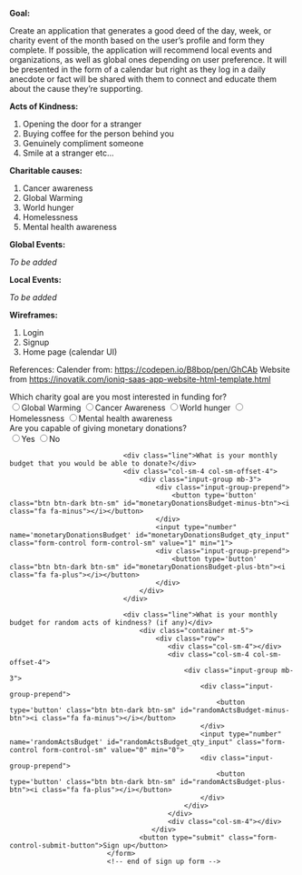 **Goal:**

Create an application that generates a good deed of the day, week, or charity event of the month based on the user’s profile and form they complete. If possible, the application will recommend local events and organizations, as well as global ones depending on user preference. It will be presented in the form of a calendar but right as they log in a daily anecdote or fact will be shared with them to connect and educate them about the cause they’re supporting.

**Acts of Kindness:** 

1. Opening the door for a stranger
2. Buying coffee for the person behind you
3. Genuinely compliment someone
4. Smile at a stranger
etc...

**Charitable causes:** 

1. Cancer awareness
2. Global Warming
3. World hunger
4. Homelessness
5. Mental health awareness

**Global Events:**

_To be added_

**Local Events:**

_To be added_

**Wireframes:**
1. Login
2. Signup
3. Home page (calendar UI)


References:
Calender from: https://codepen.io/B8bop/pen/GhCAb
Website from https://inovatik.com/ioniq-saas-app-website-html-template.html


 <form action="/questionare" method="post">
                                <div id='charityGoal' class="line">Which charity goal are you most interested in funding for?</div>
                                <input type="radio" name="charityGoal" value="Global Warming" id="charityOne" required><label for="charityOne" class='btn btn-primary btn-lg'>Global Warming</label>
                                <input type="radio" name="charityGoal" value="Cancer Awareness" id="charityTwo"><label for="charityTwo" class='btn btn-primary btn-lg'>Cancer Awareness</label>
                                <input type="radio" name="charityGoal" value="World hunger" id="charityThree"><label for="charityThree" class='btn btn-primary btn-lg'>World hunger</label>
                                <input type="radio" name="charityGoal" value="Homelessness" id="charityFour"><label for="charityFour" class='btn btn-primary btn-lg'>Homelessness</label>
                                <input type="radio" name="charityGoal" value="Mental health awareness" id="charityFive"><label for="charityFive" class='btn btn-primary btn-lg'>Mental health awareness</label> 
                                <div id='monetaryDonations' class="line">Are you capable of giving monetary donations?</div>
                                <input type="radio" name="monetaryDonations" value="Yes" id="monetaryDonationsOne" required><label for="monetaryDonationsOne" class='btn btn-primary btn-lg'>Yes</label>
                                <input type="radio" name="monetaryDonations" value="Cancer Awareness" id="monetaryDonationsTwo"><label for="monetaryDonationsTwo" class='btn btn-primary btn-lg'>No</label>
                
                                <div class="line">What is your monthly budget that you would be able to donate?</div>
                                <div class="col-sm-4 col-sm-offset-4">
                                    <div class="input-group mb-3">
                                        <div class="input-group-prepend">
                                            <button type='button' class="btn btn-dark btn-sm" id="monetaryDonationsBudget-minus-btn"><i class="fa fa-minus"></i></button>
                                        </div>
                                        <input type="number" name='monetaryDonationsBudget' id="monetaryDonationsBudget_qty_input" class="form-control form-control-sm" value="1" min="1">
                                        <div class="input-group-prepend">
                                            <button type='button' class="btn btn-dark btn-sm" id="monetaryDonationsBudget-plus-btn"><i class="fa fa-plus"></i></button>
                                        </div>
                                    </div>
                                </div>

                                <div class="line">What is your monthly budget for random acts of kindness? (if any)</div>
                                    <div class="container mt-5">
                                        <div class="row">
                                           <div class="col-sm-4"></div>
                                           <div class="col-sm-4 col-sm-offset-4">
                                               <div class="input-group mb-3">
                                                   <div class="input-group-prepend">
                                                       <button type='button' class="btn btn-dark btn-sm" id="randomActsBudget-minus-btn"><i class="fa fa-minus"></i></button>
                                                   </div>
                                                   <input type="number" name='randomActsBudget' id="randomActsBudget_qty_input" class="form-control form-control-sm" value="0" min="0">
                                                   <div class="input-group-prepend">
                                                       <button type='button' class="btn btn-dark btn-sm" id="randomActsBudget-plus-btn"><i class="fa fa-plus"></i></button>
                                                   </div>
                                               </div>
                                           </div>
                                           <div class="col-sm-4"></div>
                                       </div>
                                    <button type="submit" class="form-control-submit-button">Sign up</button>
                            </form>
                            <!-- end of sign up form -->
